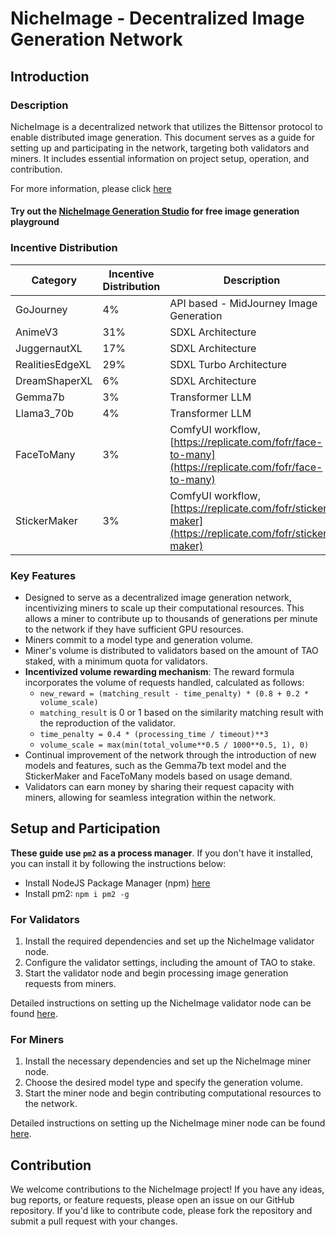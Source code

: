 # NicheImage - Decentralized Image Generation Network

## Introduction

### Description
NicheImage is a decentralized network that utilizes the Bittensor protocol to enable distributed image generation. This document serves as a guide for setting up and participating in the network, targeting both validators and miners. It includes essential information on project setup, operation, and contribution.

For more information, please click [here](image_generation_subnet/NicheImage.md)

#### Try out the [NicheImage Generation Studio](https://nicheimage.streamlit.app/) for free image generation playground


### Incentive Distribution

| Category        | Incentive Distribution | Description                                                                                                        |
|-----------------|------------------------|--------------------------------------------------------------------------------------------------------------------|
| GoJourney       | 4%                     | API based - MidJourney Image Generation                                                                                        |
| AnimeV3         | 31%                    | SDXL Architecture                                                                                  |
| JuggernautXL | 17%                    | SDXL Architecture                                                            |
| RealitiesEdgeXL | 29%                    | SDXL Turbo Architecture                                                      |
| DreamShaperXL     | 6%                     | SDXL Architecture                           |
| Gemma7b         | 3%                     | Transformer LLM                                                     |
| Llama3_70b      | 4%                     | Transformer LLM|
| FaceToMany      | 3%                     | ComfyUI workflow, [https://replicate.com/fofr/face-to-many](https://replicate.com/fofr/face-to-many) |
| StickerMaker    | 3%                     | ComfyUI workflow, [https://replicate.com/fofr/sticker-maker](https://replicate.com/fofr/sticker-maker) |

### Key Features
- Designed to serve as a decentralized image generation network, incentivizing miners to scale up their computational resources. This allows a miner to contribute up to thousands of generations per minute to the network if they have sufficient GPU resources.
- Miners commit to a model type and generation volume.
- Miner's volume is distributed to validators based on the amount of TAO staked, with a minimum quota for validators.
- **Incentivized volume rewarding mechanism**: The reward formula incorporates the volume of requests handled, calculated as follows:
  - `new_reward = (matching_result - time_penalty) * (0.8 + 0.2 * volume_scale)`
  - `matching_result` is 0 or 1 based on the similarity matching result with the reproduction of the validator.
  - `time_penalty = 0.4 * (processing_time / timeout)**3`
  - `volume_scale = max(min(total_volume**0.5 / 1000**0.5, 1), 0)`
- Continual improvement of the network through the introduction of new models and features, such as the Gemma7b text model and the StickerMaker and FaceToMany models based on usage demand.
- Validators can earn money by sharing their request capacity with miners, allowing for seamless integration within the network.

## Setup and Participation

**These guide use `pm2` as a process manager**. If you don't have it installed, you can install it by following the instructions below:
- Install NodeJS Package Manager (npm) [here](https://nodejs.org/en/download/package-manager)
- Install pm2: `npm i pm2 -g`

### For Validators
1. Install the required dependencies and set up the NicheImage validator node.
2. Configure the validator settings, including the amount of TAO to stake.
3. Start the validator node and begin processing image generation requests from miners.

Detailed instructions on setting up the NicheImage validator node can be found [here](instructions/validator.md).

### For Miners
1. Install the necessary dependencies and set up the NicheImage miner node.
2. Choose the desired model type and specify the generation volume.
3. Start the miner node and begin contributing computational resources to the network.

Detailed instructions on setting up the NicheImage miner node can be found [here](instructions/miner.md).

## Contribution
We welcome contributions to the NicheImage project! If you have any ideas, bug reports, or feature requests, please open an issue on our GitHub repository. If you'd like to contribute code, please fork the repository and submit a pull request with your changes.
